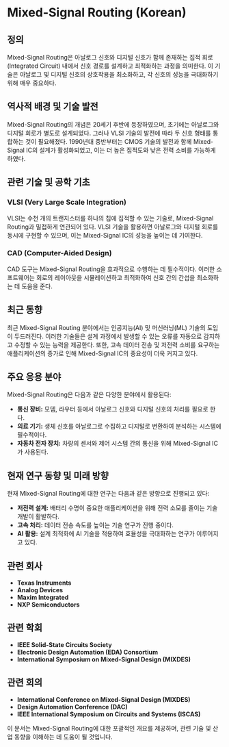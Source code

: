 # Mixed-Signal Routing (Korean)

## 정의
Mixed-Signal Routing은 아날로그 신호와 디지털 신호가 함께 존재하는 집적 회로(Integrated Circuit) 내에서 신호 경로를 설계하고 최적화하는 과정을 의미한다. 이 기술은 아날로그 및 디지털 신호의 상호작용을 최소화하고, 각 신호의 성능을 극대화하기 위해 매우 중요하다.

## 역사적 배경 및 기술 발전
Mixed-Signal Routing의 개념은 20세기 후반에 등장하였으며, 초기에는 아날로그와 디지털 회로가 별도로 설계되었다. 그러나 VLSI 기술의 발전에 따라 두 신호 형태를 통합하는 것이 필요해졌다. 1990년대 중반부터는 CMOS 기술의 발전과 함께 Mixed-Signal IC의 설계가 활성화되었고, 이는 더 높은 집적도와 낮은 전력 소비를 가능하게 하였다.

## 관련 기술 및 공학 기초
### VLSI (Very Large Scale Integration)
VLSI는 수천 개의 트랜지스터를 하나의 칩에 집적할 수 있는 기술로, Mixed-Signal Routing과 밀접하게 연관되어 있다. VLSI 기술을 활용하면 아날로그와 디지털 회로를 동시에 구현할 수 있으며, 이는 Mixed-Signal IC의 성능을 높이는 데 기여한다.

### CAD (Computer-Aided Design)
CAD 도구는 Mixed-Signal Routing을 효과적으로 수행하는 데 필수적이다. 이러한 소프트웨어는 회로의 레이아웃을 시뮬레이션하고 최적화하여 신호 간의 간섭을 최소화하는 데 도움을 준다.

## 최근 동향
최근 Mixed-Signal Routing 분야에서는 인공지능(AI) 및 머신러닝(ML) 기술의 도입이 두드러진다. 이러한 기술들은 설계 과정에서 발생할 수 있는 오류를 자동으로 감지하고 수정할 수 있는 능력을 제공한다. 또한, 고속 데이터 전송 및 저전력 소비를 요구하는 애플리케이션의 증가로 인해 Mixed-Signal IC의 중요성이 더욱 커지고 있다.

## 주요 응용 분야
Mixed-Signal Routing은 다음과 같은 다양한 분야에서 활용된다:
- **통신 장비:** 모뎀, 라우터 등에서 아날로그 신호와 디지털 신호의 처리를 필요로 한다.
- **의료 기기:** 생체 신호를 아날로그로 수집하고 디지털로 변환하여 분석하는 시스템에 필수적이다.
- **자동차 전자 장치:** 차량의 센서와 제어 시스템 간의 통신을 위해 Mixed-Signal IC가 사용된다.

## 현재 연구 동향 및 미래 방향
현재 Mixed-Signal Routing에 대한 연구는 다음과 같은 방향으로 진행되고 있다:
- **저전력 설계:** 배터리 수명이 중요한 애플리케이션을 위해 전력 소모를 줄이는 기술 개발이 활발하다.
- **고속 처리:** 데이터 전송 속도를 높이는 기술 연구가 진행 중이다.
- **AI 활용:** 설계 최적화에 AI 기술을 적용하여 효율성을 극대화하는 연구가 이루어지고 있다.

## 관련 회사
- **Texas Instruments**
- **Analog Devices**
- **Maxim Integrated**
- **NXP Semiconductors**

## 관련 학회
- **IEEE Solid-State Circuits Society**
- **Electronic Design Automation (EDA) Consortium**
- **International Symposium on Mixed-Signal Design (MIXDES)**

## 관련 회의
- **International Conference on Mixed-Signal Design (MIXDES)**
- **Design Automation Conference (DAC)**
- **IEEE International Symposium on Circuits and Systems (ISCAS)**

이 문서는 Mixed-Signal Routing에 대한 포괄적인 개요를 제공하며, 관련 기술 및 산업 동향을 이해하는 데 도움이 될 것입니다.